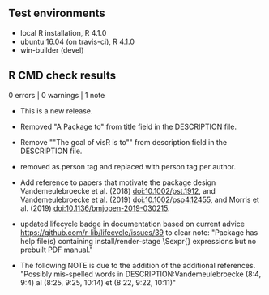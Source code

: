 ## Test environments
* local R installation, R 4.1.0
* ubuntu 16.04 (on travis-ci), R 4.1.0
* win-builder (devel)

## R CMD check results

0 errors | 0 warnings | 1 note

* This is a new release.

* Removed "A Package to" from title field in the DESCRIPTION file.
* Remove ""The goal of visR is to"" from description field in the DESCRIPTION file.
* removed as.person tag and replaced with person tag per author. 
* Add reference to papers that motivate the package design  Vandemeulebroecke et al. (2018) <doi:10.1002/pst.1912>, and Vandemeulebroecke et al. (2019) <doi:10.1002/psp4.12455>, and Morris et al. (2019) <doi:10.1136/bmjopen-2019-030215>.
* updated lifecycle badge in documentation based on current advice https://github.com/r-lib/lifecycle/issues/39 to clear note: "Package has help file(s) containing install/render-stage \Sexpr{} expressions but no prebuilt PDF manual."
* The following NOTE is due to the addition of the additional references. "Possibly mis-spelled words in DESCRIPTION:Vandemeulebroecke (8:4, 9:4) al (8:25, 9:25, 10:14) et (8:22, 9:22, 10:11)"
